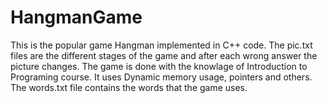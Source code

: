 # HangmanGame
This is the popular game Hangman implemented in C++ code.
The pic.txt files are the different stages of the game and after each 
wrong answer the picture changes.
The game is done with the knowlage of Introduction to Programing course.
It uses Dynamic memory usage, pointers and others.
The words.txt file contains the words that the game uses.
